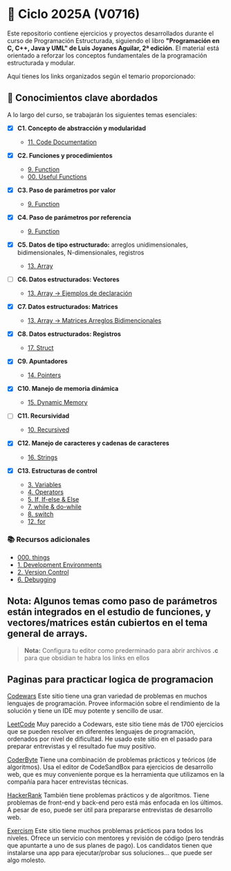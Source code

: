 # 📘 Ciclo 2025A (V0716)

Este repositorio contiene ejercicios y proyectos desarrollados durante el curso de Programación Estructurada, siguiendo el libro **"Programación en C, C++, Java y UML" de Luis Joyanes Aguilar, 2ª edición**. El material está orientado a reforzar los conceptos fundamentales de la programación estructurada y modular.

Aquí tienes los links organizados según el temario proporcionado:

## 🧠 Conocimientos clave abordados

A lo largo del curso, se trabajarán los siguientes temas esenciales:

- [x] **C1. Concepto de abstracción y modularidad**
  - [11. Code Documentation](https://github.com/AntonioRo6253/Apuntes-Universidad--Informatica/blob/main/2semPE/apuntes/teoria/11.%20Code%20Documentation.md)

- [x] **C2. Funciones y procedimientos**
  - [9. Function](https://github.com/AntonioRo6253/Apuntes-Universidad--Informatica/blob/main/2semPE/apuntes/teoria/9.%20Function.md)
  - [00. Useful Functions](https://github.com/AntonioRo6253/Apuntes-Universidad--Informatica/blob/main/2semPE/apuntes/teoria/00.%20Useful%20Functions.md)

- [x] **C3. Paso de parámetros por valor**
   - [9. Function]()

- [x] **C4. Paso de parámetros por referencia**
   - [9. Function]()

- [x] **C5. Datos de tipo estructurado:** arreglos unidimensionales, bidimensionales, N-dimensionales, registros
  - [13. Array](https://github.com/AntonioRo6253/Apuntes-Universidad--Informatica/blob/main/2semPE/apuntes/teoria/13.%20Array.md)

- [ ] **C6. Datos estructurados: Vectores**
   - [13. Array -> Ejemplos de declaración](https://github.com/AntonioRo6253/Apuntes-Universidad--Informatica/blob/main/2semPE/apuntes/teoria/13.%20Array.md#ejemplos-de-declaraci%C3%B3n)

- [x] **C7. Datos estructurados: Matrices**
   - [13. Array -> Matrices Arreglos Bidimencionales](https://github.com/AntonioRo6253/Apuntes-Universidad--Informatica/blob/main/2semPE/apuntes/teoria/13.%20Array.md#matrices-arreglos-bidimensionales)

- [x] **C8. Datos estructurados: Registros**
  - [17. Struct](https://github.com/AntonioRo6253/Apuntes-Universidad--Informatica/blob/main/2semPE/apuntes/teoria/17.%20Struct.md)

- [x] **C9. Apuntadores**
  - [14. Pointers](https://github.com/AntonioRo6253/Apuntes-Universidad--Informatica/blob/main/2semPE/apuntes/teoria/14.%20Pointers.md)

- [x] **C10. Manejo de memoria dinámica**
  - [15. Dynamic Memory](https://github.com/AntonioRo6253/Apuntes-Universidad--Informatica/blob/main/2semPE/apuntes/teoria/15.%20Dynamic%20Memory.md)

- [ ] **C11. Recursividad**
  - [10. Recursived](https://github.com/AntonioRo6253/Apuntes-Universidad--Informatica/blob/main/2semPE/apuntes/teoria/10.%20Recursived.md)

- [x] **C12. Manejo de caracteres y cadenas de caracteres**
  - [16. Strings](https://github.com/AntonioRo6253/Apuntes-Universidad--Informatica/blob/main/2semPE/apuntes/teoria/16.%20Strings.md)

- [x] **C13. Estructuras de control**
  - [3. Variables](https://github.com/AntonioRo6253/Apuntes-Universidad--Informatica/blob/main/2semPE/apuntes/teoria/3.%20Variables.md)
  - [4. Operators](https://github.com/AntonioRo6253/Apuntes-Universidad--Informatica/blob/main/2semPE/apuntes/teoria/4.%20Operators.md)
  - [5. If, If-else & Else](https://github.com/AntonioRo6253/Apuntes-Universidad--Informatica/blob/main/2semPE/apuntes/teoria/5.%20If,%20If-else%20%26%20Else.md)
  - [7. while & do-while](https://github.com/AntonioRo6253/Apuntes-Universidad--Informatica/blob/main/2semPE/apuntes/teoria/7.%20while%20%26%20do-while.md)
  - [8. switch](https://github.com/AntonioRo6253/Apuntes-Universidad--Informatica/blob/main/2semPE/apuntes/teoria/8.%20switch.md)
  - [12. for](https://github.com/AntonioRo6253/Apuntes-Universidad--Informatica/blob/main/2semPE/apuntes/teoria/12.%20for.md)

### 📚 Recursos adicionales
- [000. things](https://github.com/AntonioRo6253/Apuntes-Universidad--Informatica/blob/main/2semPE/apuntes/teoria/000.%20things.md)
- [1. Development Environments](https://github.com/AntonioRo6253/Apuntes-Universidad--Informatica/blob/main/2semPE/apuntes/teoria/1.%20Development%20Environments.md)
- [2. Version Control](https://github.com/AntonioRo6253/Apuntes-Universidad--Informatica/blob/main/2semPE/apuntes/teoria/2.%20Version%20Control.md)
- [6. Debugging](https://github.com/AntonioRo6253/Apuntes-Universidad--Informatica/blob/main/2semPE/apuntes/teoria/6.%20Debugging.md)

**Nota:** Algunos temas como paso de parámetros están integrados en el estudio de funciones, y vectores/matrices están cubiertos en el tema general de arrays.
---

> **Nota:** Configura tu editor como prederminado para abrir archivos **.c** para que obsidian te habra los links en ellos

## Paginas para practicar logica de programacion

[Codewars](https://www.codewars.com/)
Este sitio tiene una gran variedad de problemas en muchos lenguajes de programación. Provee información sobre el rendimiento de la solución y tiene un IDE muy potente y sencillo de usar.

[LeetCode](https://leetcode.com/)
Muy parecido a Codewars, este sitio tiene más de 1700 ejercicios que se pueden resolver en diferentes lenguajes de programación, ordenados por nivel de dificultad. He usado este sitio en el pasado para preparar entrevistas y el resultado fue muy positivo.

[CoderByte](https://www.coderbyte.com/)
Tiene una combinación de problemas prácticos y teóricos (de algoritmos). Usa el editor de CodeSandBox para ejercicios de desarrollo web, que es muy conveniente porque es la herramienta que utilizamos en la compañía para hacer entrevistas técnicas.

[HackerRank](https://www.hackerrank.com/)
También tiene problemas prácticos y de algoritmos. Tiene problemas de front-end y back-end pero está más enfocada en los últimos. A pesar de eso, puede ser útil para prepararse entrevistas de desarrollo web.

[Exercism](https://exercism.io/)
Este sitio tiene muchos problemas prácticos para todos los niveles. Ofrece un servicio con mentores y revisión de código (pero tendrás que apuntarte a uno de sus planes de pago). Los candidatos tienen que instalarse una app para ejecutar/probar sus soluciones… que puede ser algo molesto.


